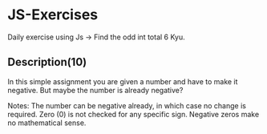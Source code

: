 # JS-Exercises

Daily exercise using Js -> Find the odd int total 6 Kyu.

## Description(10)

In this simple assignment you are given a number and have to make it negative. But maybe the number is already negative?

Notes:
The number can be negative already, in which case no change is required.
Zero (0) is not checked for any specific sign. Negative zeros make no mathematical sense.